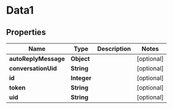 

# Data1


## Properties

| Name | Type | Description | Notes |
|------------ | ------------- | ------------- | -------------|
|**autoReplyMessage** | **Object** |  |  [optional] |
|**conversationUid** | **String** |  |  [optional] |
|**id** | **Integer** |  |  [optional] |
|**token** | **String** |  |  [optional] |
|**uid** | **String** |  |  [optional] |



